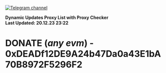 [![Telegram channel](https://img.shields.io/endpoint?url=https://runkit.io/damiankrawczyk/telegram-badge/branches/master?url=https://t.me/n4z4v0d)](https://t.me/n4z4v0d) 

**Dynamic Updates Proxy List with Proxy Checker**  
**Last Updated: 20.12.23 23:22**

# DONATE (_any evm_) - 0xDEADf12DE9A24b47Da0a43E1bA70B8972F5296F2
